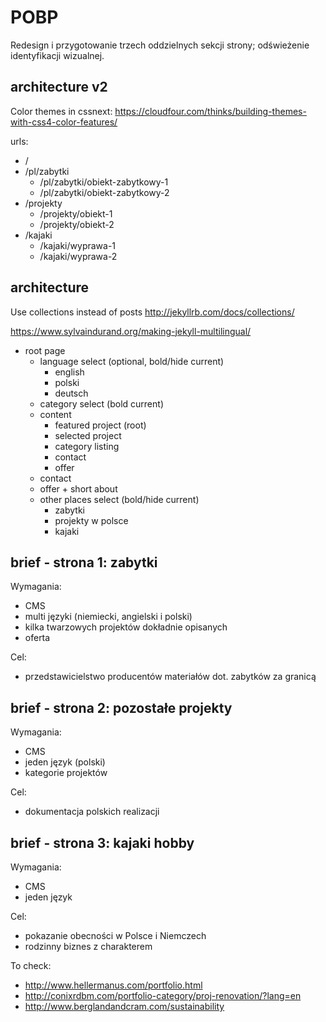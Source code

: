 # POBP

Redesign i przygotowanie trzech oddzielnych sekcji strony; odświeżenie identyfikacji wizualnej.

## architecture v2

Color themes in cssnext:
https://cloudfour.com/thinks/building-themes-with-css4-color-features/

urls:

- /
- /pl/zabytki
    - /pl/zabytki/obiekt-zabytkowy-1
    - /pl/zabytki/obiekt-zabytkowy-2
- /projekty
    - /projekty/obiekt-1
    - /projekty/obiekt-2
- /kajaki
    - /kajaki/wyprawa-1
    - /kajaki/wyprawa-2

## architecture

Use collections instead of posts http://jekyllrb.com/docs/collections/

https://www.sylvaindurand.org/making-jekyll-multilingual/

- root page
    - language select (optional, bold/hide current)
        - english
        - polski
        - deutsch
    - category select (bold current)
    - content
        - featured project (root)
        - selected project
        - category listing
        - contact
        - offer
    - contact
    - offer + short about
    - other places select (bold/hide current)
        - zabytki
        - projekty w polsce
        - kajaki

## brief - strona 1: zabytki

Wymagania:
- CMS
- multi języki (niemiecki, angielski i polski)
- kilka twarzowych projektów dokładnie opisanych
- oferta

Cel:
- przedstawicielstwo producentów materiałów dot. zabytków za granicą

## brief - strona 2: pozostałe projekty

Wymagania:
- CMS
- jeden język (polski)
- kategorie projektów

Cel:
- dokumentacja polskich realizacji

## brief - strona 3: kajaki hobby

Wymagania:
- CMS
- jeden język

Cel:
- pokazanie obecności w Polsce i Niemczech
- rodzinny biznes z charakterem


To check:
- http://www.hellermanus.com/portfolio.html
- http://conixrdbm.com/portfolio-category/proj-renovation/?lang=en
- http://www.berglandandcram.com/sustainability
